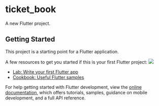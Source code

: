 # ticket_book

A new Flutter project.

## Getting Started

This project is a starting point for a Flutter application.

A few resources to get you started if this is your first Flutter project:
<img src="https://cdn.pixabay.com/photo/2015/04/23/22/00/tree-736885_960_720.jpg" />


- [Lab: Write your first Flutter app](https://docs.flutter.dev/get-started/codelab)
- [Cookbook: Useful Flutter samples](https://docs.flutter.dev/cookbook)

For help getting started with Flutter development, view the
[online documentation](https://docs.flutter.dev/), which offers tutorials,
samples, guidance on mobile development, and a full API reference.
